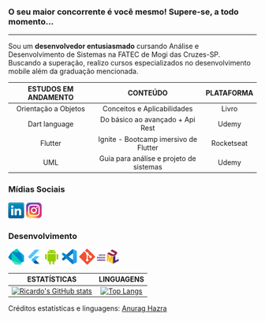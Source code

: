### O seu maior concorrente é você mesmo! Supere-se, a todo momento...

---
Sou um __desenvolvedor entusiasmado__ cursando Análise e Desenvolvimento de Sistemas na FATEC de Mogi das Cruzes-SP.<br/>
Buscando a superação, realizo cursos especializados no desenvolvimento mobile além da graduação mencionada.

|ESTUDOS EM ANDAMENTO | CONTEÚDO | PLATAFORMA|
|:---:|:---:|:---:|
Orientação a Objetos | Conceitos e Aplicabilidades | Livro
Dart language | Do básico ao avançado + Api Rest | Udemy
Flutter | Ignite - Bootcamp imersivo de Flutter | Rocketseat
UML | Guia para análise e projeto de sistemas | Udemy

### Mídias Sociais

<a href="https://www.linkedin.com/in/rcdo-dev/" title="Linkedin"><img src="icones/linkedin.png" /></a>
<a href="https://www.instagram.com/rcdo.dev/" title="Instagram"><img src="icones/instagram.png" /></a>

### Desenvolvimento

<a href="https://dart.dev/" title="Dart"><img src="icones/dartlang.png" /></a>
<a href="https://flutter.dev/" title="Flutter"><img src="icones/flutter.png" /></a>
<a href="https://developer.android.com/" title="Android"><img src="icones/android-studio.png" /></a>
<a href="https://code.visualstudio.com/" title="VS Code"><img src="icones/vscode.png" /></a>
<a href="#" title="Git"><img src="icones/git.png" /></a>
<a href="#" title="UML"><img src="icones/uml.png" /></a>

|ESTATÍSTICAS | LINGUAGENS|
|:---:| :---:|
[![Ricardo's GitHub stats](https://github-readme-stats.vercel.app/api?username=rcdo-dev&hide=contribs&count_private=true&show_icons=true&theme=chartreuse-dark)](https://github.com/anuraghazra/github-readme-stats) | [![Top Langs](https://github-readme-stats.vercel.app/api/top-langs/?username=rcdo-dev&layout=compact&theme=chartreuse-dark)](https://github.com/rcdo-dev/github-readme-stats)

Créditos estatísticas e linguagens: [Anurag Hazra](https://github.com/anuraghazra/github-readme-stats)